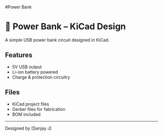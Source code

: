 #Power Bank
# 🔋 Power Bank – KiCad Design

A simple USB power bank circuit designed in KiCad.

## Features
- 5V USB output
- Li-ion battery powered
- Charge & protection circuitry

## Files
- KiCad project files
- Gerber files for fabrication
- BOM included

---

Designed by [Sanjay J]

